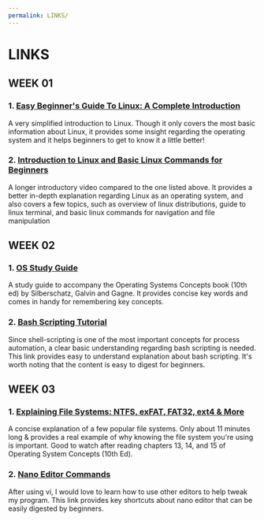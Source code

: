 ```yaml
---
permalink: LINKS/
---
```


# LINKS

## WEEK 01
### 1. [Easy Beginner's Guide To Linux: A Complete Introduction](https://www.youtube.com/watch?v=I8ik8pDTgJE)
A very simplified introduction to Linux. Though it only covers the most basic information about Linux, it provides some insight regarding the operating system and it helps beginners to get to know it a little better!

### 2. [Introduction to Linux and Basic Linux Commands for Beginners](https://www.youtube.com/watch?v=IVquJh3DXUA) 
A longer introductory video compared to the one listed above. It provides a better in-depth explanation regarding Linux as an operating system, and also covers a few topics, such as overview of linux distributions, guide to linux terminal, and basic linux commands for navigation and file manipulation

## WEEK 02
### 1. [OS Study Guide](https://www.os-book.com/OS10/study-guide/Study-Guide.pdf)
A study guide to accompany the Operating Systems Concepts book (10th ed) by Silberschatz, Galvin and Gagne. It provides concise key words and comes in handy for remembering key concepts.

### 2. [Bash Scripting Tutorial](https://www.freecodecamp.org/news/bash-scripting-tutorial-linux-shell-script-and-command-line-for-beginners/)
Since shell-scripting is one of the most important concepts for process automation, a clear basic understanding regarding bash scripting is needed. This link provides easy to understand explanation about bash scripting. It's worth noting that the content is easy to digest for beginners.

## WEEK 03
### 1. [Explaining File Systems: NTFS, exFAT, FAT32, ext4 & More](https://www.youtube.com/watch?v=_h30HBYxtws)
A concise explanation of a few popular file systems. Only about 11 minutes long & provides a real example of why knowing the file system you're using is important. Good to watch after reading chapters 13, 14, and 15 of Operating System Concepts (10th Ed).

### 2. [Nano Editor Commands](https://www.nano-editor.org/dist/latest/cheatsheet.html)
After using vi, I would love to learn how to use other editors to help tweak my program. This link provides key shortcuts about nano editor that can be easily digested by beginners.
